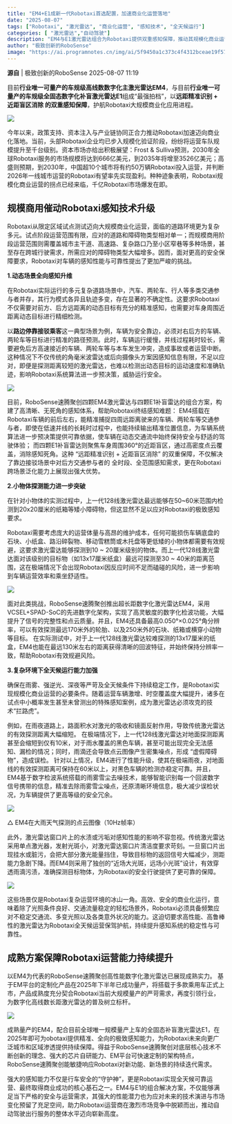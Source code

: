 ```yaml
---
title: "EM4+E1成新一代Robotaxi首选配置，加速商业化运营落地"
date: "2025-08-07"
tags: ["Robotaxi", "激光雷达", "商业化运营", "感知技术", "全天候运行"]
categories: [ "激光雷达","自动驾驶"]
description: "EM4与E1激光雷达组合为Robotaxi提供双重感知保障，推动其规模化商业运营。文章介绍了RoboSense速腾聚创的技术突破，包括动态场景全向感知、小物体探测能力及复杂环境下的全天候运行。"
author: "极致创新的RoboSense"
image: "https://ai.programnotes.cn/img/ai/5f9450a1c373c4f4312bceae19f5721f.png"
---
```


**源自** |  极致创新的RoboSense 2025-08-07 11:19

目前**行业唯一可量产的车规级高线数数字化主激光雷达EM4**，与目前**行业唯一可量产的车规级全固态数字化补盲激光雷达E1**组成“最强拍档”，以**远距精准识别 + 近距盲区消除 的双重感知保障**，护航Robotaxi大规模商业化应用进程。


![](https://ai.programnotes.cn/img/ai/e0caeaa8d1fa54cad55e76354ae07511.jpeg)

今年以来，政策支持、资本注入与产业链协同正合力推动Robotaxi加速迈向商业化落地。当前，头部Robotaxi企业均已步入规模化验证阶段，纷纷将运营车队规模提升至千台级别。资本市场亦给出积极展望：Frost & Sulliva预测，2030年全球Robotaxi服务的市场规模将达到666亿美元，到2035年将增至3526亿美元；高盛则预期，到2030年，中国超10个城市将有约50万辆Robotaxi投入运营，并判断2026年一线城市运营的Robotaxi有望率先实现盈利。种种迹象表明，Robotaxi规模化商业运营的拐点已经来临，千亿Robotaxi市场爆发在即。

## **规模商用催动Robotaxi感知技术升级**

Robotaxi从限定区域试点测试迈向大规模商业化运营，面临的道路环境更为复杂多元。试点阶段运营范围有限，应对的道路和障碍物类型相对单一；而规模商用阶段运营范围则需覆盖城市主干道、高速路、复杂路口乃至小区窄巷等多种场景，甚至存在跨城行驶需求，所需应对的障碍物类型大幅增多。因而，面对更高的安全保障要求，Robotaxi对车辆的感知性能与可靠性提出了更加严峻的挑战。


**1.动态场景全向感知升维**


在Robotaxi实际运行的多元复杂道路场景中，汽车、两轮车、行人等多类交通参与者并存，其行为模式各异且轨迹多变，存在显著的不确定性。这要求Robotaxi不仅需要对前方、后方远距离的动态目标有充分的精准感知，也需要对车身周围近距离动态目标进行精细检测。


以**路边停靠接驳乘客**这一典型场景为例，车辆为安全靠边，必须对右后方的车辆、两轮车等目标进行精准的路径预测。此时，车辆运行缓慢，并线过程耗时较长，需要避免后方高速接近的车辆、两轮车等与本车发生冲突，造成事故或者运营中断。这种情况下不仅传统的角毫米波雷达或后向摄像头方案因感知信息有限，不足以应对，即便是探测距离较短的激光雷达，也难以检测出动态目标的运动速度和准确轨迹，影响Robotaxi系统算法进一步预决策，威胁运行安全。


![](https://ai.programnotes.cn/img/ai/3e63d8ed1a3584d6bcf21b8d8886f1fd.gif)


目前，RoboSense速腾聚创四颗EM4激光雷达与四颗E1补盲雷达的组合方案，构建了高清晰、无死角的感知体系，帮助Robotaxi终结感知难题：
EM4搭载在Robotaxi车辆的前后左右，能精准捕捉四周远距离驶来的车辆、两轮车等交通参与者，即使在低速并线的长耗时过程中，也能持续输出精准位置信息，为车辆系统算法进一步预决策提供可靠依据，使车辆在动态交通流中始终保持安全与舒适的驾驶体验；
而四颗E1补盲雷达则聚焦车身周围360°的近距盲区，通过高密度点云覆盖，消除感知死角。这种 “远距精准识别 + 近距盲区消除” 的双重保障，不仅解决了靠边接驳场景中对后方交通参与者的
全时段、全范围感知需求，更在Robotaxi跨场景泛化能力上展现出强大优势。


**2.小物体探测能力进一步突破**


在针对小物体的实测过程中，上一代128线激光雷达最远能够在50~60米范围内检测到20x20厘米的纸箱等矮小障碍物，但这显然不足以应对Robotaxi的极致感知要求。


Robotaxi需要考虑庞大的运营体量与高昂的维护成本，任何可能损伤车辆底盘的石块、小纸盒、路沿碎裂物、移动雪糕筒或木托盘等更低矮的小物体都需要有效规避，这要求激光雷达能够探测到10 ~ 20厘米级别的物体。而上一代128线激光雷达面对该级别的目标物（如13x17厘米纸盒）最远可探测至30 ~ 40米的距离范围，这在极端情况下会出现Robotaxi因反应时间不足而磕碰的风险，进一步影响到车辆运营效率和乘坐舒适性。


![](https://ai.programnotes.cn/img/ai/aeecd6fa5f99d4dc99a49941cf39b575.gif)


面对此类挑战，RoboSense速腾聚创推出超长距数字化激光雷达EM4，采用VCSEL+SPAD-SoC的先进数字化架构，实现了高灵敏度的数字化检波功能，大幅提升了信号的完整性和点云质量。并且，EM4还具备最高0.050°×0.025°角分辨率，可以有效探测最远170米外的轮胎、以及250米外的石块、纸箱或横穿小动物等目标。
在实际测试中，对于上一代128线激光雷达较难探测的13x17厘米的纸盒，EM4也能在最远130米左右的距离获得清晰的回波特征，并始终保持分辨率一致，帮助Robotaxi有效规避风险。


**3.复杂环境下全天候运行能力加强**


确保在雨雾、强逆光、深夜等严苛及全天候条件下持续稳定工作，是Robotaxi实现规模化商业运营的必要条件。随着运营车辆激增、时空覆盖度大幅提升，诸多在试点中小概率发生甚至未曾测出的特殊感知案例，成为激光雷达必须攻克的技术“拦路虎”。


例如，在雨夜道路上，路面积水对激光的吸收和镜面反射作用，导致传统激光雷达的有效探测距离大幅缩短。
在极端情况下，上一代128线激光雷达对地面探测距离甚至会缩短到仅有10米，对于雨水覆盖的黑色车辆，甚至可能出现完全无法感知、漏检的情况；同时，雨滴还会导致点云图像产生密集噪点，形成 “虚假障碍物”，造成误检。
针对以上情况，EM4进行了性能升级，使其在极端雨夜，对地面线的有效探测距离可保持在60米以上，对黑色车辆的检测亦稳定可靠。并且，EM4基于数字检波系统搭载的雨雾雪尘去噪技术，能够智能识别每一个回波数字信号携带的信息，精准去除雨雾雪尘噪点，还原清晰环境信息，极大减少误检状况，为车辆提供了更高等级的安全冗余。


![](https://ai.programnotes.cn/img/ai/ccbe21debc0999a5c1533abfcb86f1c0.gif)

△ EM4在大雨天气探测的点云图像（10Hz帧率）


此外，激光雷达窗口片上的水渍或污垢对感知性能的影响不容忽视。传统激光雷达采用单点激光器，发射光斑小，对激光雷达窗口片清洁度要求苛刻。一旦窗口片出现挂水或脏污，会把大部分激光能量挡住，导致目标物的返回信号大幅减少，测距能力急剧下降。而EM4则采用了独创的“近场大光斑，远场小光斑”设计，有效穿透雨滴污渍，准确探测目标物体，为Robotaxi的安全行驶提供了更可靠的保障。


![](https://ai.programnotes.cn/img/ai/fe5ae3362dc89cf0097e8286696c2275.gif)


这些场景仅是Robotaxi复杂运营环境的冰山一角。高效、安全的商业化运行，意味着除了光照条件良好、交通流量稳定的轻松场景外，Robotaxi必须具备频繁应对不稳定交通流、多变光照以及各类意外状况的能力。这迫切要求高性能、高鲁棒性的激光雷达为Robotaxi全天候运营保驾护航，持续提升感知系统的稳定性与可靠性。



## **成熟方案保障Robotaxi运营能力持续提升**

以EM4为代表的RoboSense速腾聚创高性能数字化激光雷达已展现成熟实力。
基于EM平台的定制化产品在2025年下半年已成功量产，将搭载于多款乘用车正式上市，产品成熟度充分契合Robotaxi当前大规模量产的严苛需求，再度引领行业，为数字化高线数长距激光雷达的普及树立标杆。


![](https://ai.programnotes.cn/img/ai/5f9450a1c373c4f4312bceae19f5721f.png)


成熟量产的EM4，配合目前全球唯一规模量产上车的全固态补盲激光雷达E1，在2025年即可为obotaxi提供精准、全向的极致感知能力，为Robotaxi未来向更广泛城市和区域渗透提供持续保障。得益于RoboSense速腾聚创对底层核心技术不断创新的理念、强大的芯片自研能力、EM平台可快速定制的架构特点，RoboSense速腾聚创能敏捷响应Robotaxi对新功能、新场景的持续迭代需求。

强大的感知能力不仅是行车安全的“守护神”，更是Robotaxi实现全天候可靠运营、最终取得商业成功的核心基石之一。EM4与E1的组合解决方案，不仅能够满足当下严格的安全与运营需求，其强大的性能潜力也为应对未来的技术演进与市场变化预留了充足空间，助力Robotaxi运营商在激烈市场竞争中脱颖而出，推动自动驾驶出行服务的整体水平迈向崭新高度。


